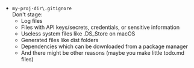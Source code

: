+ ``my-proj-dir\.gitignore``  
Don't stage:  
    + Log files
    + Files with API keys/secrets, credentials, or sensitive information
    + Useless system files like .DS_Store on macOS
    + Generated files like dist folders
    + Dependencies which can be downloaded from a package manager
    + And there might be other reasons (maybe you make little todo.md files)